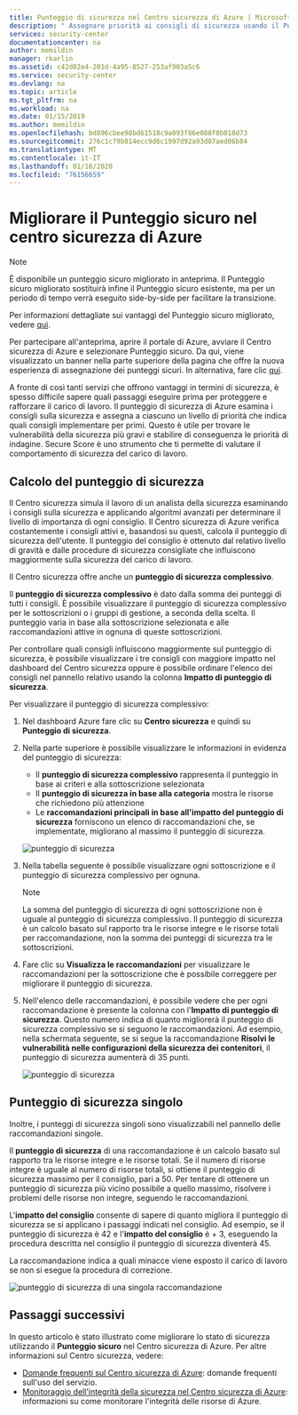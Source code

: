 ```yaml
---
title: Punteggio di sicurezza nel Centro sicurezza di Azure | Microsoft Docs
description: " Assegnare priorità ai consigli di sicurezza usando il Punteggio sicuro nel centro sicurezza di Azure. "
services: security-center
documentationcenter: na
author: memildin
manager: rkarlin
ms.assetid: c42d02e4-201d-4a95-8527-253af903a5c6
ms.service: security-center
ms.devlang: na
ms.topic: article
ms.tgt_pltfrm: na
ms.workload: na
ms.date: 01/15/2019
ms.author: memildin
ms.openlocfilehash: bd896cbee98bd61518c9a093f86e088f0b018d73
ms.sourcegitcommit: 276c1c79b814ecc9d6c1997d92a93d07aed06b84
ms.translationtype: MT
ms.contentlocale: it-IT
ms.lasthandoff: 01/16/2020
ms.locfileid: "76156659"
---
```

# <a name="improve-your-secure-score-in-azure-security-center"></a>Migliorare il Punteggio sicuro nel centro sicurezza di Azure

> [!NOTE]
> È disponibile un punteggio sicuro migliorato in anteprima. Il Punteggio sicuro migliorato sostituirà infine il Punteggio sicuro esistente, ma per un periodo di tempo verrà eseguito side-by-side per facilitare la transizione.
>
> Per informazioni dettagliate sui vantaggi del Punteggio sicuro migliorato, vedere [qui](secure-score-security-controls.md).
>
> Per partecipare all'anteprima, aprire il portale di Azure, avviare il Centro sicurezza di Azure e selezionare Punteggio sicuro. Da qui, viene visualizzato un banner nella parte superiore della pagina che offre la nuova esperienza di assegnazione dei punteggi sicuri. In alternativa, fare clic [qui](https://aka.ms/ascnewscore).

A fronte di così tanti servizi che offrono vantaggi in termini di sicurezza, è spesso difficile sapere quali passaggi eseguire prima per proteggere e rafforzare il carico di lavoro. Il punteggio di sicurezza di Azure esamina i consigli sulla sicurezza e assegna a ciascuno un livello di priorità che indica quali consigli implementare per primi. Questo è utile per trovare le vulnerabilità della sicurezza più gravi e stabilire di conseguenza le priorità di indagine. Secure Score è uno strumento che ti permette di valutare il comportamento di sicurezza del carico di lavoro.

## <a name="secure-score-calculation"></a>Calcolo del punteggio di sicurezza

Il Centro sicurezza simula il lavoro di un analista della sicurezza esaminando i consigli sulla sicurezza e applicando algoritmi avanzati per determinare il livello di importanza di ogni consiglio.
Il Centro sicurezza di Azure verifica costantemente i consigli attivi e, basandosi su questi, calcola il punteggio di sicurezza dell'utente. Il punteggio del consiglio è ottenuto dal relativo livello di gravità e dalle procedure di sicurezza consigliate che influiscono maggiormente sulla sicurezza del carico di lavoro.

Il Centro sicurezza offre anche un **punteggio di sicurezza complessivo**. 

Il **punteggio di sicurezza complessivo** è dato dalla somma dei punteggi di tutti i consigli. È possibile visualizzare il punteggio di sicurezza complessivo per le sottoscrizioni o i gruppi di gestione, a seconda della scelta. Il punteggio varia in base alla sottoscrizione selezionata e alle raccomandazioni attive in ognuna di queste sottoscrizioni.

Per controllare quali consigli influiscono maggiormente sul punteggio di sicurezza, è possibile visualizzare i tre consigli con maggiore impatto nel dashboard del Centro sicurezza oppure è possibile ordinare l'elenco dei consigli nel pannello relativo usando la colonna **Impatto di punteggio di sicurezza**.

Per visualizzare il punteggio di sicurezza complessivo:

1. Nel dashboard Azure fare clic su **Centro sicurezza** e quindi su **Punteggio di sicurezza**.

2. Nella parte superiore è possibile visualizzare le informazioni in evidenza del punteggio di sicurezza:
   - Il **punteggio di sicurezza complessivo** rappresenta il punteggio in base ai criteri e alla sottoscrizione selezionata
   - Il **punteggio di sicurezza in base alla categoria** mostra le risorse che richiedono più attenzione
   - Le **raccomandazioni principali in base all'impatto del punteggio di sicurezza** forniscono un elenco di raccomandazioni che, se implementate, migliorano al massimo il punteggio di sicurezza.
 
   ![punteggio di sicurezza](./media/security-center-secure-score/secure-score-dashboard.png)

3. Nella tabella seguente è possibile visualizzare ogni sottoscrizione e il punteggio di sicurezza complessivo per ognuna.

   > [!NOTE]
   > La somma del punteggio di sicurezza di ogni sottoscrizione non è uguale al punteggio di sicurezza complessivo. Il punteggio di sicurezza è un calcolo basato sul rapporto tra le risorse integre e le risorse totali per raccomandazione, non la somma dei punteggi di sicurezza tra le sottoscrizioni. 
   >
4. Fare clic su **Visualizza le raccomandazioni** per visualizzare le raccomandazioni per la sottoscrizione che è possibile correggere per migliorare il punteggio di sicurezza.
4. Nell'elenco delle raccomandazioni, è possibile vedere che per ogni raccomandazione è presente la colonna con l'**Impatto di punteggio di sicurezza**. Questo numero indica di quanto migliorerà il punteggio di sicurezza complessivo se si seguono le raccomandazioni. Ad esempio, nella schermata seguente, se si segue la raccomandazione **Risolvi le vulnerabilità nelle configurazioni della sicurezza dei contenitori**, il punteggio di sicurezza aumenterà di 35 punti.

   ![punteggio di sicurezza](./media/security-center-secure-score/security-center-secure-score1.png)



## <a name="individual-secure-score"></a>Punteggio di sicurezza singolo

Inoltre, i punteggi di sicurezza singoli sono visualizzabili nel pannello delle raccomandazioni singole.  

Il **punteggio di sicurezza** di una raccomandazione è un calcolo basato sul rapporto tra le risorse integre e le risorse totali. Se il numero di risorse integre è uguale al numero di risorse totali, si ottiene il punteggio di sicurezza massimo per il consiglio, pari a 50. Per tentare di ottenere un punteggio di sicurezza più vicino possibile a quello massimo, risolvere i problemi delle risorse non integre, seguendo le raccomandazioni.

L'**impatto del consiglio** consente di sapere di quanto migliora il punteggio di sicurezza se si applicano i passaggi indicati nel consiglio. Ad esempio, se il punteggio di sicurezza è 42 e l'**impatto del consiglio** è + 3, eseguendo la procedura descritta nel consiglio il punteggio di sicurezza diventerà 45.

La raccomandazione indica a quali minacce viene esposto il carico di lavoro se non si esegue la procedura di correzione.

![punteggio di sicurezza di una singola raccomandazione](./media/security-center-secure-score/indiv-recommendation-secure-score.png)







## <a name="next-steps"></a>Passaggi successivi
In questo articolo è stato illustrato come migliorare lo stato di sicurezza utilizzando il **Punteggio sicuro** nel Centro sicurezza di Azure. Per altre informazioni sul Centro sicurezza, vedere:

* [Domande frequenti sul Centro sicurezza di Azure](security-center-faq.md): domande frequenti sull'uso del servizio.
* [Monitoraggio dell'integrità della sicurezza nel Centro sicurezza di Azure](security-center-monitoring.md): informazioni su come monitorare l'integrità delle risorse di Azure.


